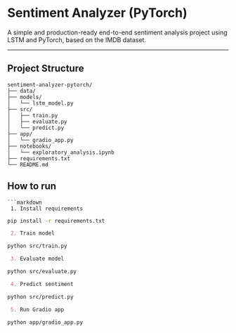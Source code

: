 # Sentiment Analyzer (PyTorch)

A simple and production-ready end-to-end sentiment analysis project using LSTM and PyTorch, based on the IMDB dataset.

---

## Project Structure

```plaintext
sentiment-analyzer-pytorch/
├── data/
├── models/
│   └── lstm_model.py
├── src/
│   ├── train.py
│   ├── evaluate.py
│   └── predict.py
├── app/
│   └── gradio_app.py
├── notebooks/
│   └── exploratory_analysis.ipynb
├── requirements.txt
└── README.md
```

## How to run
```
```markdown
 1. Install requirements
```
```bash
pip install -r requirements.txt
```
```markdown
 2. Train model
```
```bash
python src/train.py
```
```markdown
 3. Evaluate model
```
```bash
python src/evaluate.py
```
```markdown
 4. Predict sentiment
```
```bash
python src/predict.py
```
```markdown
 5. Run Gradio app
```
```bash
python app/gradio_app.py
```
